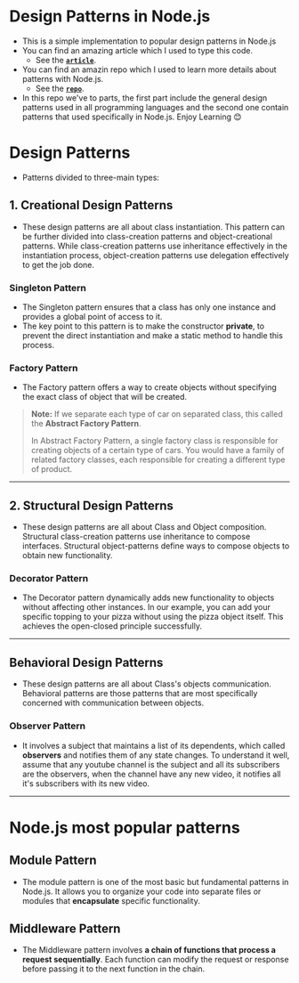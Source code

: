 # Design Patterns in Node.js
- This is a simple implementation to popular design patterns in Node.js
- You can find an amazing article which I used to type this code.
  - See the [**`article`**](https://medium.com/@techsuneel99/design-patterns-in-node-js-31211904903e).
- You can find an amazin repo which I used to learn more details about patterns with Node.js.
  - See the [**`repo`**]().
- In this repo we've to parts, the first part include the general design patterns used in all programming languages and the second one contain patterns that used specifically in Node.js. Enjoy Learning 😊

# Design Patterns
- Patterns divided to three-main types:

## 1. Creational Design Patterns
- These design patterns are all about class instantiation. This pattern can be further divided into class-creation patterns and object-creational patterns. While class-creation patterns use inheritance effectively in the instantiation process, object-creation patterns use delegation effectively to get the job done.
### Singleton Pattern
- The Singleton pattern ensures that a class has only one instance and provides a global point of access to it.
- The key point to this pattern is to make the constructor **private**, to prevent the direct instantiation and make a static method to handle this process.

### Factory Pattern
- The Factory pattern offers a way to create objects without specifying the exact class of object that will be created.
> **Note:**
> If we separate each type of car on separated class, this called the **Abstract Factory Pattern**. 
> 
>  In Abstract Factory Pattern, a single factory class is responsible for creating objects of a certain type of cars. You would have a family of related factory classes, each responsible for creating a different type of product.
<hr>

## 2. Structural Design Patterns
- These design patterns are all about Class and Object composition. Structural class-creation patterns use inheritance to compose interfaces. Structural object-patterns define ways to compose objects to obtain new functionality.

### Decorator Pattern
- The Decorator pattern dynamically adds new functionality to objects without affecting other instances. In our example, you can add your specific topping to your pizza without using the pizza object itself. This achieves the open-closed principle successfully.
<hr>

## Behavioral Design Patterns
- These design patterns are all about Class's objects communication. Behavioral patterns are those patterns that are most specifically concerned with communication between objects.

### Observer Pattern
- It involves a subject that maintains a list of its dependents, which called **observers** and notifies them of any state changes. To understand it well, assume that any youtube channel is the subject and all its subscribers are the observers, when the channel have any new video, it notifies all it's subscribers with its new video.
<hr>


# Node.js most popular patterns

## Module Pattern
- The module pattern is one of the most basic but fundamental patterns in Node.js. It allows you to organize your code into separate files or modules that **encapsulate** specific functionality.

## Middleware Pattern
- The Middleware pattern involves **a chain of functions that process a request sequentially**. Each function can modify the request or response before passing it to the next function in the chain.